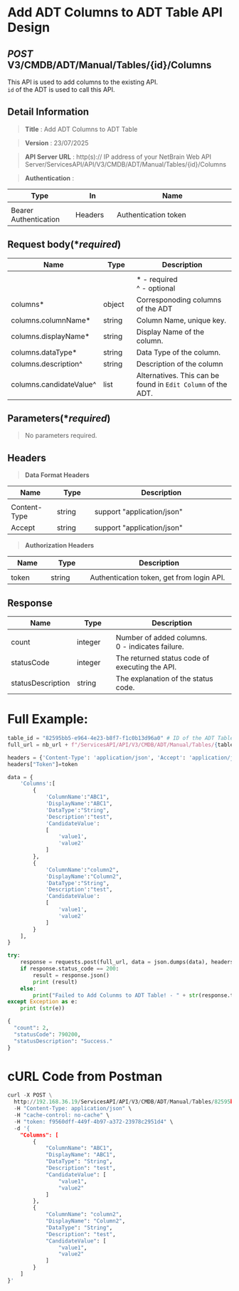 
# Add ADT Columns to ADT Table API Design

## ***POST*** V3/CMDB/ADT/Manual/Tables/{id}/Columns
This API is used to add columns to the existing API. <br>
`id` of the ADT is used to call this API.

## Detail Information

> **Title** : Add ADT Columns to ADT Table<br>

> **Version** : 23/07/2025

> **API Server URL** : http(s):// IP address of your NetBrain Web API Server/ServicesAPI/API/V3/CMDB/ADT/Manual/Tables/{id}/Columns

> **Authentication** : 

|**Type**|**In**|**Name**|
|------|------|------|
|<img width=100/>|<img width=100/>|<img width=500/>|
|Bearer Authentication| Headers | Authentication token | 

## Request body(****required***)
|**Name**|**Type**|**Description**|
|------|------|------|
|<img width=100/>|<img width=100/>|<img width=500/>|
|||* - required<br />^ - optional|
|columns*|object|Corresponoding columns of the ADT |
|columns.columnName*|string|Column Name, unique key. |
|columns.displayName*|string|Display Name of the column. |
|columns.dataType*|string| Data Type of the column.|
|columns.description^|string|Description of the column |
|columns.candidateValue^|list|Alternatives. This can be found in `Edit Column` of the ADT.|

## Parameters(****required***)
>No parameters required.


## Headers

> **Data Format Headers**

|**Name**|**Type**|**Description**|
|------|------|------|
|<img width=100/>|<img width=100/>|<img width=500/>|
| Content-Type | string  | support "application/json" |
| Accept | string  | support "application/json" |

> **Authorization Headers**

|**Name**|**Type**|**Description**|
|------|------|------|
|<img width=100/>|<img width=100/>|<img width=500/>|
| token | string  | Authentication token, get from login API. |

## Response
|**Name**|**Type**|**Description**|
|------|------|------|
|<img width=100/>|<img width=100/>|<img width=500/>|
|count| integer | Number of added columns. <br> 0 - indicates failure.  |
|statusCode| integer | The returned status code of executing the API.  |
|statusDescription| string | The explanation of the status code.  |


# Full Example:

```python
table_id = "82595bb5-e964-4e23-b8f7-f1c0b13d96a0" # ID of the ADT Table
full_url = nb_url + f"/ServicesAPI/API/V3/CMDB/ADT/Manual/Tables/{table_id}/Columns"

headers = {'Content-Type': 'application/json', 'Accept': 'application/json'}
headers["Token"]=token

data = {
    'Columns':[
        {
            'ColumnName':"ABC1",
            'DisplayName':"ABC1",
            'DataType':"String",
            'Description':"test",
            'CandidateValue':
            [
                'value1',
                'value2'
            ]
        },
        {
            'ColumnName':"column2",
            'DisplayName':"Column2",
            'DataType':"String",
            'Description':"test",
            'CandidateValue':
            [
                'value1',
                'value2'
            ]
        }
    ],
}

try:
    response = requests.post(full_url, data = json.dumps(data), headers = headers, verify = False)
    if response.status_code == 200:
        result = response.json()
        print (result)
    else:
        print("Failed to Add Colunms to ADT Table! - " + str(response.text))
except Exception as e:
    print (str(e)) 
```
```python
{
  "count": 2,
  "statusCode": 790200,
  "statusDescription": "Success."
}
```
# cURL Code from Postman
```python
curl -X POST \
  http://192.168.36.19/ServicesAPI/API/V3/CMDB/ADT/Manual/Tables/82595bb5-e964-4e23-b8f7-f1c0b13d96a0/Columns \
  -H "Content-Type: application/json" \
  -H "cache-control: no-cache" \
  -H "token: f9560dff-449f-4b97-a372-23978c2951d4" \
  -d '{
    "Columns": [
        {
            "ColumnName": "ABC1",
            "DisplayName": "ABC1",
            "DataType": "String",
            "Description": "test",
            "CandidateValue": [
                "value1",
                "value2"
            ]
        },
        {
            "ColumnName": "column2",
            "DisplayName": "Column2",
            "DataType": "String",
            "Description": "test",
            "CandidateValue": [
                "value1",
                "value2"
            ]
        }
    ]
}'
```
